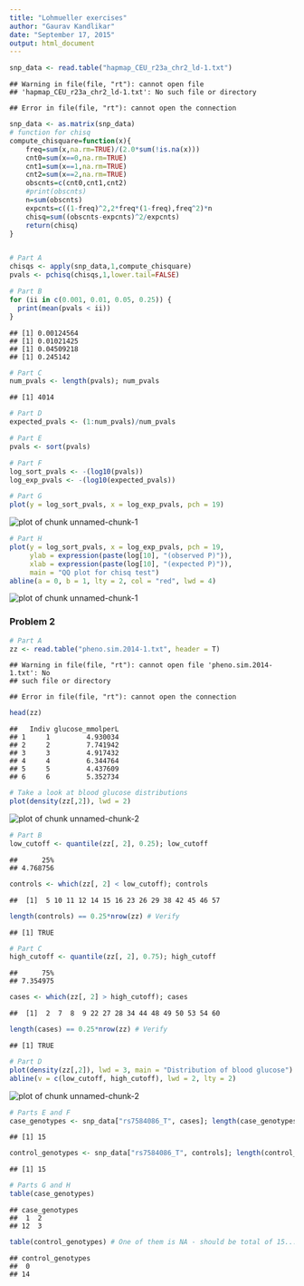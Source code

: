 ```yaml
---
title: "Lohmueller exercises"
author: "Gaurav Kandlikar"
date: "September 17, 2015"
output: html_document
---
```



```r
snp_data <- read.table("hapmap_CEU_r23a_chr2_ld-1.txt")
```

```
## Warning in file(file, "rt"): cannot open file
## 'hapmap_CEU_r23a_chr2_ld-1.txt': No such file or directory
```

```
## Error in file(file, "rt"): cannot open the connection
```

```r
snp_data <- as.matrix(snp_data)
# function for chisq
compute_chisquare=function(x){
	freq=sum(x,na.rm=TRUE)/(2.0*sum(!is.na(x)))
	cnt0=sum(x==0,na.rm=TRUE)
	cnt1=sum(x==1,na.rm=TRUE)
	cnt2=sum(x==2,na.rm=TRUE)
	obscnts=c(cnt0,cnt1,cnt2)
	#print(obscnts)
	n=sum(obscnts)
	expcnts=c((1-freq)^2,2*freq*(1-freq),freq^2)*n
	chisq=sum((obscnts-expcnts)^2/expcnts)
	return(chisq)
}


# Part A
chisqs <- apply(snp_data,1,compute_chisquare)
pvals <- pchisq(chisqs,1,lower.tail=FALSE)

# Part B
for (ii in c(0.001, 0.01, 0.05, 0.25)) {
  print(mean(pvals < ii))
}
```

```
## [1] 0.00124564
## [1] 0.01021425
## [1] 0.04509218
## [1] 0.245142
```

```r
# Part C
num_pvals <- length(pvals); num_pvals
```

```
## [1] 4014
```

```r
# Part D
expected_pvals <- (1:num_pvals)/num_pvals

# Part E
pvals <- sort(pvals)

# Part F
log_sort_pvals <- -(log10(pvals))
log_exp_pvals <- -(log10(expected_pvals))

# Part G
plot(y = log_sort_pvals, x = log_exp_pvals, pch = 19)
```

![plot of chunk unnamed-chunk-1](figure/unnamed-chunk-1-1.png) 

```r
# Part H
plot(y = log_sort_pvals, x = log_exp_pvals, pch = 19, 
     ylab = expression(paste(log[10], "(observed P)")),
     xlab = expression(paste(log[10], "(expected P)")),
     main = "QQ plot for chisq test")
abline(a = 0, b = 1, lty = 2, col = "red", lwd = 4)
```

![plot of chunk unnamed-chunk-1](figure/unnamed-chunk-1-2.png) 


### Problem 2


```r
# Part A
zz <- read.table("pheno.sim.2014-1.txt", header = T) 
```

```
## Warning in file(file, "rt"): cannot open file 'pheno.sim.2014-1.txt': No
## such file or directory
```

```
## Error in file(file, "rt"): cannot open the connection
```

```r
head(zz)
```

```
##   Indiv glucose_mmolperL
## 1     1         4.930034
## 2     2         7.741942
## 3     3         4.917432
## 4     4         6.344764
## 5     5         4.437609
## 6     6         5.352734
```

```r
# Take a look at blood glucose distributions
plot(density(zz[,2]), lwd = 2)
```

![plot of chunk unnamed-chunk-2](figure/unnamed-chunk-2-1.png) 

```r
# Part B
low_cutoff <- quantile(zz[, 2], 0.25); low_cutoff
```

```
##      25% 
## 4.768756
```

```r
controls <- which(zz[, 2] < low_cutoff); controls
```

```
##  [1]  5 10 11 12 14 15 16 23 26 29 38 42 45 46 57
```

```r
length(controls) == 0.25*nrow(zz) # Verify
```

```
## [1] TRUE
```

```r
# Part C
high_cutoff <- quantile(zz[, 2], 0.75); high_cutoff
```

```
##      75% 
## 7.354975
```

```r
cases <- which(zz[, 2] > high_cutoff); cases
```

```
##  [1]  2  7  8  9 22 27 28 34 44 48 49 50 53 54 60
```

```r
length(cases) == 0.25*nrow(zz) # Verify
```

```
## [1] TRUE
```

```r
# Part D
plot(density(zz[,2]), lwd = 3, main = "Distribution of blood glucose")
abline(v = c(low_cutoff, high_cutoff), lwd = 2, lty = 2)
```

![plot of chunk unnamed-chunk-2](figure/unnamed-chunk-2-2.png) 

```r
# Parts E and F
case_genotypes <- snp_data["rs7584086_T", cases]; length(case_genotypes)
```

```
## [1] 15
```

```r
control_genotypes <- snp_data["rs7584086_T", controls]; length(control_genotypes)
```

```
## [1] 15
```

```r
# Parts G and H
table(case_genotypes) 
```

```
## case_genotypes
##  1  2 
## 12  3
```

```r
table(control_genotypes) # One of them is NA - should be total of 15...
```

```
## control_genotypes
##  0 
## 14
```
